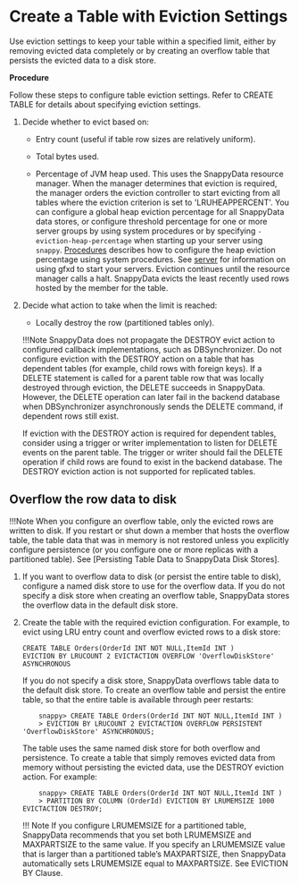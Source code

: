 # Create a Table with Eviction Settings
Use eviction settings to keep your table within a specified limit, either by removing evicted data completely or by creating an overflow table that persists the evicted data to a disk store.

**Procedure**

Follow these steps to configure table eviction settings. Refer to CREATE TABLE for details about specifying eviction settings.

1. Decide whether to evict based on:

	* Entry count (useful if table row sizes are relatively uniform).

	* Total bytes used.

	* Percentage of JVM heap used. This uses the SnappyData resource manager. When the manager determines that eviction is required, the manager orders the eviction controller to start evicting from all tables where the eviction criterion is set to 'LRUHEAPPERCENT'.
	You can configure a global heap eviction percentage for all SnappyData data stores, or configure threshold percentage for one or more server groups by using system procedures or by specifying `-eviction-heap-percentage` when starting up your server using `snappy`. [Procedures](../../../reference/inbuilt/SystemProcedures.md) describes how to configure the heap eviction percentage using system procedures. See [server](../../../reference/snappy_shell_reference/store-server.md) for information on using gfxd to start your servers.
	Eviction continues until the resource manager calls a halt. SnappyData evicts the least recently used rows hosted by the member for the table.
    
2. Decide what action to take when the limit is reached:

	* Locally destroy the row (partitioned tables only).
    
	!!!Note
		SnappyData does not propagate the DESTROY evict action to configured callback implementations, such as DBSynchronizer. Do not configure eviction with the DESTROY action on a table that has dependent tables (for example, child rows with foreign keys). If a DELETE statement is called for a parent table row that was locally destroyed through eviction, the DELETE succeeds in SnappyData. However, the DELETE operation can later fail in the backend database when DBSynchronizer asynchronously sends the DELETE command, if dependent rows still exist.

	If eviction with the DESTROY action is required for dependent tables, consider using a trigger or writer implementation to listen for DELETE events on the parent table. The trigger or writer should fail the DELETE operation if child rows are found to exist in the backend database.
	The DESTROY eviction action is not supported for replicated tables.

## Overflow the row data to disk

!!!Note
   	When you configure an overflow table, only the evicted rows are written to disk. If you restart or shut down a member that hosts the overflow table, the table data that was in memory is not restored unless you explicitly configure persistence (or you configure one or more replicas with a partitioned table). See [Persisting Table Data to SnappyData Disk Stores]. 
        
1. If you want to overflow data to disk (or persist the entire table to disk), configure a named disk store to use for the overflow data. If you do not specify a disk store when creating an overflow table, SnappyData stores the overflow data in the default disk store.

2. Create the table with the required eviction configuration.
	For example, to evict using LRU entry count and overflow evicted rows to a disk store:
    
	```
    CREATE TABLE Orders(OrderId INT NOT NULL,ItemId INT ) 
    EVICTION BY LRUCOUNT 2 EVICTACTION OVERFLOW 'OverflowDiskStore' ASYNCHRONOUS
    ```
    
	If you do not specify a disk store, SnappyData overflows table data to the default disk store.
	To create an overflow table and persist the entire table, so that the entire table is available through peer restarts:

	```
		snappy> CREATE TABLE Orders(OrderId INT NOT NULL,ItemId INT ) 
		> EVICTION BY LRUCOUNT 2 EVICTACTION OVERFLOW PERSISTENT 'OverflowDiskStore' ASYNCHRONOUS;
	```
    
	The table uses the same named disk store for both overflow and persistence.
	To create a table that simply removes evicted data from memory without persisting the evicted data, use the DESTROY eviction action. For example:

	```
    	snappy> CREATE TABLE Orders(OrderId INT NOT NULL,ItemId INT ) 
		> PARTITION BY COLUMN (OrderId) EVICTION BY LRUMEMSIZE 1000 EVICTACTION DESTROY;
	```

	!!! Note
		If you configure LRUMEMSIZE for a partitioned table, SnappyData recommends that you set both LRUMEMSIZE and MAXPARTSIZE to the same value. If you specify an LRUMEMSIZE value that is larger than a partitioned table’s MAXPARTSIZE, then SnappyData automatically sets LRUMEMSIZE equal to MAXPARTSIZE. See EVICTION BY Clause.
